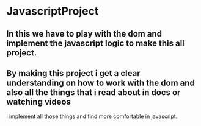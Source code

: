 # JavascriptProject

## In this we have to play with the dom and implement the javascript logic to make this all project.

## By making this project i get a clear understanding on how to work with the dom and also all the things that i read about in docs or watching videos 

i implement all those things and find more comfortable in javascript.
